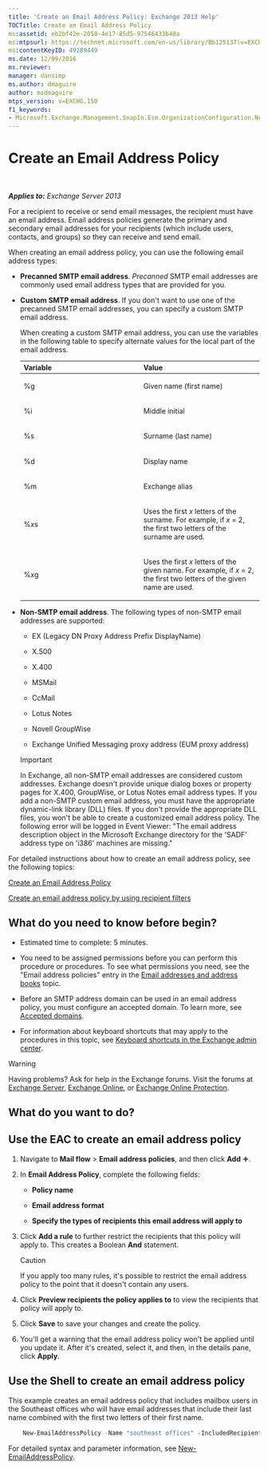 ```yaml
---
title: 'Create an Email Address Policy: Exchange 2013 Help'
TOCTitle: Create an Email Address Policy
ms:assetid: eb2bf42e-2058-4e17-85d5-97546433b40a
ms:mtpsurl: https://technet.microsoft.com/en-us/library/Bb125137(v=EXCHG.150)
ms:contentKeyID: 49289449
ms.date: 12/09/2016
ms.reviewer: 
manager: dansimp
ms.author: dmaguire
author: msdmaguire
mtps_version: v=EXCHG.150
f1_keywords:
- Microsoft.Exchange.Management.SnapIn.Esm.OrganizationConfiguration.NewEmailAddressPolicyWizardForm.EmailAddressPolicyIntroductionPage
---
```


# Create an Email Address Policy

 

_**Applies to:** Exchange Server 2013_


For a recipient to receive or send email messages, the recipient must have an email address. Email address policies generate the primary and secondary email addresses for your recipients (which include users, contacts, and groups) so they can receive and send email.

When creating an email address policy, you can use the following email address types:

  - **Precanned SMTP email address**. *Precanned* SMTP email addresses are commonly used email address types that are provided for you.

  - **Custom SMTP email address**. If you don't want to use one of the precanned SMTP email addresses, you can specify a custom SMTP email address.
    
    When creating a custom SMTP email address, you can use the variables in the following table to specify alternate values for the local part of the email address.
    
    
    <table>
    <colgroup>
    <col style="width: 50%" />
    <col style="width: 50%" />
    </colgroup>
    <thead>
    <tr class="header">
    <th>Variable</th>
    <th>Value</th>
    </tr>
    </thead>
    <tbody>
    <tr class="odd">
    <td><p>%g</p></td>
    <td><p>Given name (first name)</p></td>
    </tr>
    <tr class="even">
    <td><p>%i</p></td>
    <td><p>Middle initial</p></td>
    </tr>
    <tr class="odd">
    <td><p>%s</p></td>
    <td><p>Surname (last name)</p></td>
    </tr>
    <tr class="even">
    <td><p>%d</p></td>
    <td><p>Display name</p></td>
    </tr>
    <tr class="odd">
    <td><p>%m</p></td>
    <td><p>Exchange alias</p></td>
    </tr>
    <tr class="even">
    <td><p>%<em>x</em>s</p></td>
    <td><p>Uses the first <em>x</em> letters of the surname. For example, if <em>x</em> = 2, the first two letters of the surname are used.</p></td>
    </tr>
    <tr class="odd">
    <td><p>%<em>x</em>g</p></td>
    <td><p>Uses the first <em>x</em> letters of the given name. For example, if <em>x</em> = 2, the first two letters of the given name are used.</p></td>
    </tr>
    </tbody>
    </table>


  - **Non-SMTP email address**. The following types of non-SMTP email addresses are supported:
    
      - EX (Legacy DN Proxy Address Prefix DisplayName)
    
      - X.500
    
      - X.400
    
      - MSMail
    
      - CcMail
    
      - Lotus Notes
    
      - Novell GroupWise
    
      - Exchange Unified Messaging proxy address (EUM proxy address)
    

    > [!IMPORTANT]
    > In Exchange, all non-SMTP email addresses are considered custom addresses. Exchange doesn't provide unique dialog boxes or property pages for X.400, GroupWise, or Lotus Notes email address types. If you add a non-SMTP custom email address, you must have the appropriate dynamic-link library (DLL) files. If you don't provide the appropriate DLL files, you won't be able to create a customized email address policy. The following error will be logged in Event Viewer: "The email address description object in the Microsoft Exchange directory for the 'SADF' address type on 'i386' machines are missing."



For detailed instructions about how to create an email address policy, see the following topics:

[Create an Email Address Policy](create-an-email-address-policy-exchange-2013-help.md)

[Create an email address policy by using recipient filters](create-an-email-address-policy-by-using-recipient-filters-exchange-2013-help.md)

## What do you need to know before begin?

  - Estimated time to complete: 5 minutes.

  - You need to be assigned permissions before you can perform this procedure or procedures. To see what permissions you need, see the "Email address policies" entry in the [Email addresses and address books](email-addresses-and-address-books-exchange-2013-help.md) topic.

  - Before an SMTP address domain can be used in an email address policy, you must configure an accepted domain. To learn more, see [Accepted domains](accepted-domains-exchange-2013-help.md).

  - For information about keyboard shortcuts that may apply to the procedures in this topic, see [Keyboard shortcuts in the Exchange admin center](keyboard-shortcuts-in-the-exchange-admin-center-2013-help.md).


> [!WARNING]
> Having problems? Ask for help in the Exchange forums. Visit the forums at <A href="https://go.microsoft.com/fwlink/p/?linkid=60612">Exchange Server</A>, <A href="https://go.microsoft.com/fwlink/p/?linkid=267542">Exchange Online</A>, or <A href="https://go.microsoft.com/fwlink/p/?linkid=285351">Exchange Online Protection</A>.



## What do you want to do?

## Use the EAC to create an email address policy

1.  Navigate to **Mail flow** \> **Email address policies**, and then click **Add** ![Add Icon](images/JJ218640.c1e75329-d6d7-4073-a27d-498590bbb558(EXCHG.150).gif "Add Icon").

2.  In **Email Address Policy**, complete the following fields:
    
      - **Policy name**
    
      - **Email address format**
    
      - **Specify the types of recipients this email address will apply to**

3.  Click **Add a rule** to further restrict the recipients that this policy will apply to. This creates a Boolean **And** statement.
    

    > [!CAUTION]
    > If you apply too many rules, it's possible to restrict the email address policy to the point that it doesn't contain any users.



4.  Click **Preview recipients the policy applies to** to view the recipients that policy will apply to.

5.  Click **Save** to save your changes and create the policy.

6.  You'll get a warning that the email address policy won't be applied until you update it. After it's created, select it, and then, in the details pane, click **Apply**.

## Use the Shell to create an email address policy

This example creates an email address policy that includes mailbox users in the Southeast offices who will have email addresses that include their last name combined with the first two letters of their first name.

```powershell
    New-EmailAddressPolicy -Name "southeast offices" -IncludedRecipients MailboxUsers -ConditionalStateorProvince "Georgia","Alabama","Louisiana" -EnabledEmailAddressTemplates "SMTP:%s%2g@southeast.contoso.com"
```

For detailed syntax and parameter information, see [New-EmailAddressPolicy](https://technet.microsoft.com/en-us/library/aa996800\(v=exchg.150\)).

